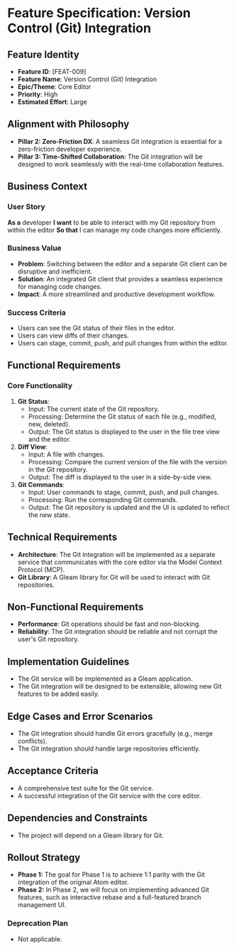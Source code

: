 # Feature Specification: Version Control (Git) Integration

## Feature Identity
- **Feature ID**: [FEAT-009]
- **Feature Name**: Version Control (Git) Integration
- **Epic/Theme**: Core Editor
- **Priority**: High
- **Estimated Effort**: Large

## Alignment with Philosophy
- **Pillar 2: Zero-Friction DX**: A seamless Git integration is essential for a zero-friction developer experience.
- **Pillar 3: Time-Shifted Collaboration**: The Git integration will be designed to work seamlessly with the real-time collaboration features.

## Business Context
### User Story
**As a** developer
**I want** to be able to interact with my Git repository from within the editor
**So that** I can manage my code changes more efficiently.

### Business Value
- **Problem**: Switching between the editor and a separate Git client can be disruptive and inefficient.
- **Solution**: An integrated Git client that provides a seamless experience for managing code changes.
- **Impact**: A more streamlined and productive development workflow.

### Success Criteria
- Users can see the Git status of their files in the editor.
- Users can view diffs of their changes.
- Users can stage, commit, push, and pull changes from within the editor.

## Functional Requirements
### Core Functionality
1. **Git Status**:
   - Input: The current state of the Git repository.
   - Processing: Determine the Git status of each file (e.g., modified, new, deleted).
   - Output: The Git status is displayed to the user in the file tree view and the editor.
2. **Diff View**:
   - Input: A file with changes.
   - Processing: Compare the current version of the file with the version in the Git repository.
   - Output: The diff is displayed to the user in a side-by-side view.
3. **Git Commands**:
   - Input: User commands to stage, commit, push, and pull changes.
   - Processing: Run the corresponding Git commands.
   - Output: The Git repository is updated and the UI is updated to reflect the new state.

## Technical Requirements
- **Architecture**: The Git integration will be implemented as a separate service that communicates with the core editor via the Model Context Protocol (MCP).
- **Git Library**: A Gleam library for Git will be used to interact with Git repositories.

## Non-Functional Requirements
- **Performance**: Git operations should be fast and non-blocking.
- **Reliability**: The Git integration should be reliable and not corrupt the user's Git repository.

## Implementation Guidelines
- The Git service will be implemented as a Gleam application.
- The Git integration will be designed to be extensible, allowing new Git features to be added easily.

## Edge Cases and Error Scenarios
- The Git integration should handle Git errors gracefully (e.g., merge conflicts).
- The Git integration should handle large repositories efficiently.

## Acceptance Criteria
- A comprehensive test suite for the Git service.
- A successful integration of the Git service with the core editor.

## Dependencies and Constraints
- The project will depend on a Gleam library for Git.

## Rollout Strategy
- **Phase 1:** The goal for Phase 1 is to achieve 1:1 parity with the Git integration of the original Atom editor.
- **Phase 2:** In Phase 2, we will focus on implementing advanced Git features, such as interactive rebase and a full-featured branch management UI.

### Deprecation Plan
- Not applicable.
